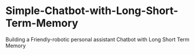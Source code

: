 # Simple-Chatbot-with-Long-Short-Term-Memory
 Building a Friendly-robotic personal assistant Chatbot with Long Short Term Memory
